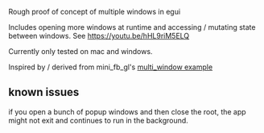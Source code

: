 Rough proof of concept of multiple windows in egui

Includes opening more windows at runtime and accessing / mutating state between windows. See https://youtu.be/hHL9riM5ELQ

Currently only tested on mac and windows.

Inspired by / derived from mini_fb_gl's [multi_window example](https://github.com/shivshank/mini_gl_fb/blob/master/examples/multi_window.rs)


## known issues

if you open a bunch of popup windows and then close the root, the app might not exit and continues to run in the background.